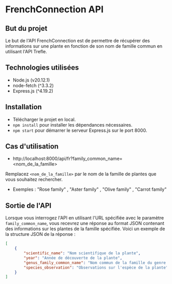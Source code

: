 # FrenchConnection API

## But du projet

Le but de l'API FrenchConnection est de permettre de récupérer des informations sur une plante en fonction de son nom de famille commun en utilisant l'API Trefle.

## Technologies utilisées

 - Node.js (v20.12.1)
 - node-fetch (^3.3.2)
 - Express.js (^4.19.2)

## Installation

 - Télécharger le projet en local.
 - `npm install` pour installer les dépendances nécessaires.
 - `npm start` pour démarrer le serveur Express.js sur le port 8000.

 ## Cas d'utilisation

 - http://localhost:8000/api/fr?family_common_name=<nom_de_la_famille>

 Remplacez `<nom_de_la_famille>` par le nom de la famille de plantes que vous souhaitez rechercher.

  - Exemples : "Rose family" , "Aster family" , "Olive family" , "Carrot family"

 

 ## Sortie de l'API

Lorsque vous interrogez l'API en utilisant l'URL spécifiée avec le paramètre `family_common_name`, vous recevrez une réponse au format JSON contenant des informations sur les plantes de la famille spécifiée. Voici un exemple de la structure JSON de la réponse :

```json
[
    {
        "scientific_name": "Nom scientifique de la plante",
        "year": "Année de découverte de la plante",
        "genus_family_common_name": "Nom commun de la famille du genre de la plante",
        "species_observation": "Observations sur l'espèce de la plante"
    }
]
